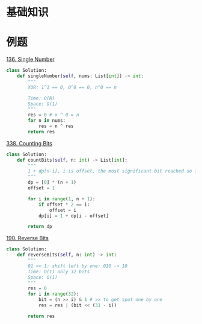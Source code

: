 # 基础知识




# 例题

[136. Single Number](https://leetcode.com/problems/single-number/)

```py
class Solution:
    def singleNumber(self, nums: List[int]) -> int:
        """
        XOR: 1^1 == 0, 0^0 == 0, n^0 == n

        Time: O(N)
        Space: O(1)
        """
        res = 0 # x ^ 0 = n
        for n in nums:
            res = n ^ res
        return res        

```

[338. Counting Bits](https://leetcode.com/problems/counting-bits/)

```py
class Solution:
    def countBits(self, n: int) -> List[int]:
        """
        1 + dp[n-i], i is offset, the most significant bit reached so far 
        """
        dp = [0] * (n + 1)
        offset = 1

        for i in range(1, n + 1):
            if offset * 2 == i:
                offset = i
            dp[i] = 1 + dp[i - offset]

        return dp
```

[190. Reverse Bits](https://leetcode.com/problems/reverse-bits/)
```py
class Solution:
    def reverseBits(self, n: int) -> int:
        """
        01 << 1: shift left by one: 010 -> 10
        Time: O(1) only 32 bits
        Space: O(1)
        """
        res = 0
        for i in range(32):
            bit = (n >> i) & 1 # >> to get spot one by one 
            res = res | (bit << (31 - i))

        return res

```

